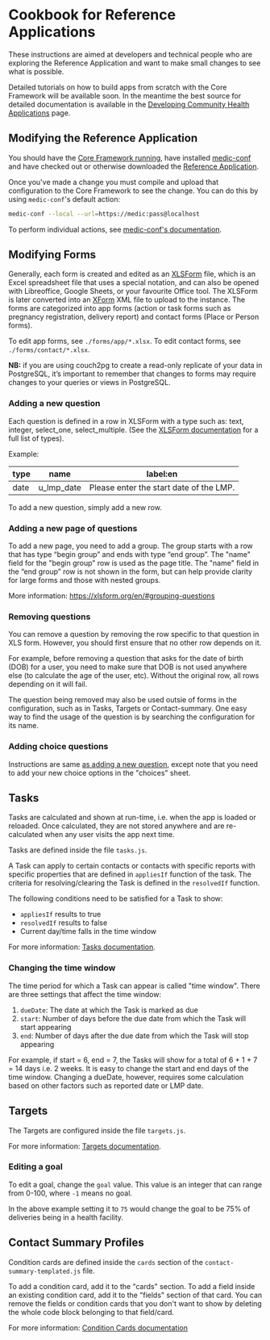 # Cookbook for Reference Applications

These instructions are aimed at developers and technical people who are exploring the Reference Application and want to make small changes to see what is possible.

Detailed tutorials on how to build apps from scratch with the Core Framework will be available soon. In the meantime the best source for detailed documentation is available in the [Developing Community Health Applications](https://github.com/medic/medic-docs/blob/master/configuration/developing-community-health-applications.md) page.

## Modifying the Reference Application

You should have the [Core Framework running](../../INSTALL.md), have installed [medic-conf](https://github.com/medic/medic-conf) and have checked out or otherwise downloaded the [Reference Application](./).

Once you've made a change you must compile and upload that configuration to the Core Framework to see the change. You can do this by using `medic-conf`'s default action:

```sh
medic-conf --local --url=https://medic:pass@localhost
```

To perform individual actions, see [medic-conf's documentation](https://github.com/medic/medic-conf).

## Modifying Forms

Generally, each form is created and edited as an [XLSForm](http://xlsform.org) file, which is an Excel spreadsheet file that uses a special notation, and can also be opened with Libreoffice, Google Sheets, or your favourite Office tool. The XLSForm is later converted into an [XForm](https://opendatakit.github.io/xforms-spec/) XML file to upload to the instance. The forms are categorized into app forms (action or task forms such as pregnancy registration, delivery report) and contact forms (Place or Person forms).

To edit app forms, see `./forms/app/*.xlsx`. To edit contact forms, see `./forms/contact/*.xlsx`.

**NB:** if you are using couch2pg to create a read-only replicate of your data in PostgreSQL, it’s important to remember that changes to forms may require changes to your queries or views in PostgreSQL.

### Adding a new question

Each question is defined in a row in XLSForm with a type such as: text, integer, select_one, select_multiple. (See the [XLSForm documentation](https://xlsform.org/en/#question-types) for a full list of types).

Example:

| type | name       | label:en                                |
| ---- | ---------- | --------------------------------------- |
| date | u_lmp_date | Please enter the start date of the LMP. |

To add a new question, simply add a new row.

### Adding a new page of questions

To add a new page, you need to add a group. The group starts with a row that has type “begin group” and ends with type “end group”.  The "name" field for the "begin group" row is used as the page title. The "name" field in the “end group” row is not shown in the form, but can help provide clarity for large forms and those with nested groups.

More information: https://xlsform.org/en/#grouping-questions

### Removing questions

You can remove a question by removing the row specific to that question in XLS form. However, you should first ensure that no other row depends on it.

For example, before removing a question that asks for the date of birth (DOB) for a user, you need to make sure that DOB is not used anywhere else (to calculate the age of the user, etc). Without the original row, all rows depending on it will fail. 

The question being removed may also be used outsie of forms in the configuration, such as in Tasks, Targets or Contact-summary. One easy way to find the usage of the question is by searching the configuration for its name.

### Adding choice questions

Instructions are same [as adding a new question](#adding-a-new-question), except note that you need to add your new choice options in the "choices" sheet.

## Tasks

Tasks are calculated and shown at run-time, i.e. when the app is loaded or reloaded. Once calculated, they are not stored anywhere and are re-calculated when any user visits the app next time.

Tasks are defined inside the file `tasks.js`.

A Task can apply to certain contacts or contacts with specific reports with specific properties that are defined in `appliesIf` function of the task. The criteria for resolving/clearing the Task is defined in the `resolvedIf` function.

The following conditions need to be satisfied for a Task to show:
- `appliesIf` results to true
- `resolvedIf` results to false
- Current day/time falls in the time window

For more information: [Tasks documentation](https://github.com/medic/medic-docs/blob/master/configuration/developing-community-health-applications.md#tasks).

### Changing the time window

The time period for which a Task can appear is called "time window". There are three settings that affect the time window:

1. `dueDate`: The date at which the Task is marked as due
2. `start`: Number of days before the due date from which the Task will start appearing
3. `end`: Number of days after the due date from which the Task will stop appearing

For example, if start = 6, end = 7, the Tasks will show for a total of 6 + 1 + 7 = 14 days i.e. 2 weeks.
It is easy to change the start and end days of the time window. Changing a dueDate, however, requires some calculation based on other factors such as reported date or LMP date.

## Targets

The Targets are configured inside the file `targets.js`.

For more information: [Targets documentation](https://github.com/medic/medic-docs/blob/master/configuration/developing-community-health-applications.md#targets).

### Editing a goal

To edit a goal, change the `goal` value. This value is an integer that can range from 0-100, where `-1` means no goal.

In the above example setting it to `75` would change the goal to be 75% of deliveries being in a health facility.

## Contact Summary Profiles

Condition cards are defined inside the `cards` section of the `contact-summary-templated.js` file.

To add a condition card, add it to the "cards" section.
To add a field inside an existing condition card, add it to the "fields" section of that card.
You can remove the fields or condition cards that you don't want to show by deleting the whole code block belonging to that field/card.

For more information: [Condition Cards documentation](https://github.com/medic/medic-docs/blob/master/configuration/developing-community-health-applications.md#cards)
